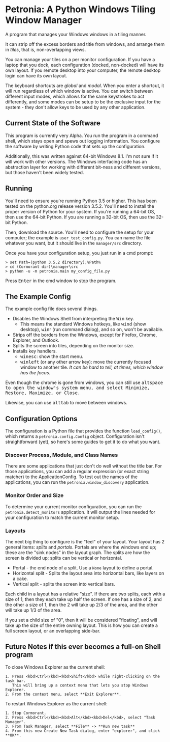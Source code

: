 # Petronia: A Python Windows Tiling Window Manager

A program that manages your Windows windows in a tiling manner.

It can strip off the excess borders and title from windows, and arrange them
in *tiles*, that is, non-overlapping views.

You can manage your tiles on a per monitor configuration.  If you have a
laptop that you dock, each configuration (docked, non-docked) will have its
own layout.  If you remote desktop into your computer, the remote desktop
login can have its own layout.

The keyboard shortcuts are *global* and *modal*.  When you enter a shortcut,
it will run regardless of which window is active.  You can switch between
different input modes, which allows for the same keystrokes to act
differently, and some modes can be setup to be the exclusive input for the
system - they don't allow keys to be used by any other application.


## Current State of the Software

This program is currently very Alpha.  You run the program in a command shell,
which stays open and spews out logging information.  You configure the
software by writing Python code that sets up the configuration.

Additionally, this was written against 64-bit Windows 8.1.  I'm not sure if
it will work with other versions.  The Windows interfacing code has an
abstraction layer for working with different bit-ness and different versions,
but those haven't been widely tested.


## Running

You'll need to ensure you're running Python 3.5 or higher.  This has been
tested on the python.org release version 3.5.2.  You'll need to install the
proper version of Python for your system.  If you're running a 64-bit OS,
then use the 64-bit Python.  If you are running a 32-bit OS, then use the
32-bit Python.

Then, download the source.  You'll need to configure the setup for your
computer; the example is `user_test_config.py`.  You can name the file
whatever you want, but it should live in the `manager/src` directory.

Once you have your configuration setup, you just run in a cmd prompt:

```
> set Path=(python 3.5.2 directory);%Path%
> cd (Cormorant dir)\manager\src
> python -u -m petronia.main my_config_file.py
```

Press <kbd>Enter</kbd> in the cmd window to stop the program.

## The Example Config

The example config file does several things.

* Disables the Windows Shell from interpreting the <kbd>Win</kbd> key.
    * This means the standard Windows hotkeys, like <kbd>win</kbd><kbd>d</kbd>
        (show desktop), <kbd>win</kbd><kdb>r</kbd> (run command dialog), and
        so on, won't be available.
* Strips off the borders from the Windows, except for Firefox, Chrome,
    Explorer, and Outlook.
* Splits the screen into tiles, depending on the monitor size.
* Installs key handlers.
    * <kbd>win</kbd><kbd>esc</kbd>: show the start menu.
    * <kbd>win</kbd><kbd>left</kbd> (or any other arrow key): move the
        currently focused window to another tile.  *It can be hard to
        tell, at times, which window has the focus.*

Even though the chrome is gone from windows, you can still use
<kbd>alt</kbd><kbd>space<kbd></kbd> to open the window's system menu, and
select Minimize, Restore, Maximize, or Close.

Likewise, you can use <kbd>alt</kbd><kbd>tab</kbd> to move between windows.


## Configuration Options

The configuration is a Python file that provides the function `load_config()`,
which returns a `petronia.config.Config` object.  Configuration isn't
straightforward (yet), so here's some guides to get it to do what you want.

### Discover Process, Module, and Class Names

There are some applications that just don't do well without the title bar.
For those applications, you can add a regular expression (or exact string
matcher) to the ApplicationConfig.  To test out the names of the applications,
you can run the `petronia.window_discovery` application.

### Monitor Order and Size

To determine your current monitor configuration, you can run the
`petronia.detect_monitors` application.  It will output the lines needed
for your configuration to match the current monitor setup.

### Layouts

The next big thing to configure is the "feel" of your layout.  Your layout
has 2 general items: *splits* and *portals*.  Portals are where the windows
end up; these are the "sink nodes" in the layout graph.  The splits are
how the screen is divided up; splits can be vertical or horizontal.

* Portal - the end node of a split.  Use a `None` layout to define a
    portal.
* Horizontal split - Splits the layout area into horizontal bars, like layers
    on a cake.
* Vertical split - splits the screen into vertical bars.

Each child in a layout has a relative "size".  If there are two splits, each
with a size of 1, then they each take up half the screen.  If one has a size
of 2, and the other a size of 1, then the 2 will take up 2/3 of the area,
and the other will take up 1/3 of the area.

If you set a child size of "0", then it will be considered "floating", and
will take up the size of the entire owning layout.  This is how you can
create a full screen layout, or an overlapping side-bar.


## Future Notes if this ever becomes a full-on Shell program

To close Windows Explorer as the current shell:

    1. Press <kbd>Ctrl</kbd><kbd>Shift</kbd> while right-clicking on the task bar.
       This will bring up a context menu that lets you stop Windows Explorer.
    2. From the context menu, select **Exit Explorer**.

To restart Windows Explorer as the current shell:

    1. Stop Cormorant.
    2. Press <kbd>Ctrl</kbd><kbd>Alt</kbd><kbd>Del</kbd>, select "Task Manager".
    3. From Task Manager, select **File** -> **Run new task**
    4. From this new Create New Task dialog, enter "explorer", and click **OK**. 
